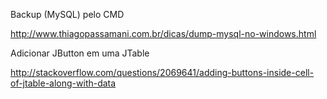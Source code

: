 Backup (MySQL) pelo CMD

  http://www.thiagopassamani.com.br/dicas/dump-mysql-no-windows.html
  
Adicionar JButton em uma  JTable

  http://stackoverflow.com/questions/2069641/adding-buttons-inside-cell-of-jtable-along-with-data
